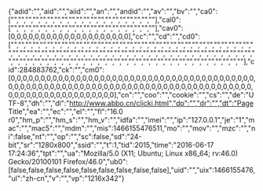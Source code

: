 {"adid":"","aid":"","aiid":"","an":"","andid":"","av":"","bv":"","ca0":["","","","","","","","","","","","","","","","","","","",""],"cal0":["","","","","","","","","","","","","","","","","","","",""],"cav0":[0,0,0,0,0,0,0,0,0,0,0,0,0,0,0,0,0,0,0,0],"cc":"","cd":"","cd0":["","","","","","","","","","","","","","","","","","","","","","","","","","","","","","","","","","","","","","","","","","","","","","","","","","","","","","","","","","","","","","","","","","","","","","","","","","","","","","","","","","","","","","","","","","","","","","","","","","","",""],"cid":284883762,"ck":"","cm0":[0,0,0,0,0,0,0,0,0,0,0,0,0,0,0,0,0,0,0,0,0,0,0,0,0,0,0,0,0,0,0,0,0,0,0,0,0,0,0,0,0,0,0,0,0,0,0,0,0,0,0,0,0,0,0,0,0,0,0,0,0,0,0,0,0,0,0,0,0,0,0,0,0,0,0,0,0,0,0,0,0,0,0,0,0,0,0,0,0,0,0,0,0,0,0,0,0,0,0,0],"cn":"","coo":"","cookie":"","cs":"","de":"UTF-8","dh":"","dl":"http://www.abbo.cn/clicki.html","dp":"","dr":"","dt":"Page Title","ea":"","ec":"","el":"","fl":"16.0 r0","hm_p":"","hm_s":"","hm_v":"","idfa":"","imei":"","ip":"127.0.0.1","je":"1","mac":"","mac5":"","mdm":"","mis":1466155476511,"mo":"","mov":"","mzc":"","ni":false,"nt":"","op":"","sc":false,"sd":"24-bit","sr":"1280x800","ssid":"","t":1,"tid":2015,"time":"2016-06-17 17:24:36","tpt":"","ua":"Mozilla/5.0 (X11; Ubuntu; Linux x86_64; rv:46.0) Gecko/20100101 Firefox/46.0","ub0":[false,false,false,false,false,false,false,false,false],"uid":"","uix":1466155476,"ul":"zh-cn","v":"","vp":"1216x342"}